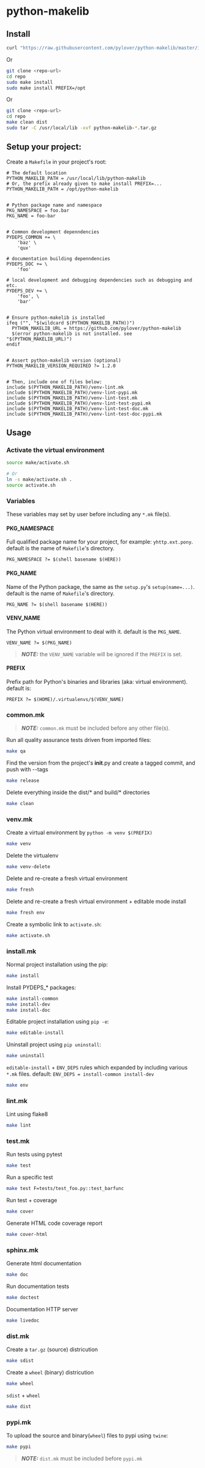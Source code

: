 # python-makelib


## Install

```bash
curl "https://raw.githubusercontent.com/pylover/python-makelib/master/install.sh" | sudo sh
```

Or 
```bash
git clone <repo-url>
cd repo
sudo make install
sudo make install PREFIX=/opt
```

Or
```bash
git clone <repo-url>
cd repo
make clean dist
sudo tar -C /usr/local/lib -xvf python-makelib-*.tar.gz
```


## Setup your project:
Create a `Makefile` in your project's root:
```make
# The default location
PYTHON_MAKELIB_PATH = /usr/local/lib/python-makelib
# Or, the prefix already given to make install PREFIX=...
PYTHON_MAKELIB_PATH = /opt/python-makelib


# Python package name and namespace
PKG_NAMESPACE = foo.bar
PKG_NAME = foo-bar


# Common development depenndencies
PYDEPS_COMMON += \
    'baz' \
    'qux'

# documentation building depenndencies
PYDEPS_DOC += \
    'foo'

# local development and debugging dependencies such as debugging and etc.
PYDEPS_DEV += \
    'foo', \
    'bar'


# Ensure python-makelib is installed
ifeq ("", "$(wildcard $(PYTHON_MAKELIB_PATH))")
  PYTHON_MAKELIB_URL = https://github.com/pylover/python-makelib
  $(error python-makelib is not installed. see "$(PYTHON_MAKELIB_URL)")
endif


# Assert python-makelib version (optional)
PYTHON_MAKELIB_VERSION_REQUIRED ?= 1.2.0


# Then, include one of files below:
include $(PYTHON_MAKELIB_PATH)/venv-lint.mk
include $(PYTHON_MAKELIB_PATH)/venv-lint-pypi.mk
include $(PYTHON_MAKELIB_PATH)/venv-lint-test.mk
include $(PYTHON_MAKELIB_PATH)/venv-lint-test-pypi.mk
include $(PYTHON_MAKELIB_PATH)/venv-lint-test-doc.mk
include $(PYTHON_MAKELIB_PATH)/venv-lint-test-doc-pypi.mk
```


## Usage


### Activate the virtual environment
```bash
source make/activate.sh

# Or
ln -s make/activate.sh .
source activate.sh
```


### Variables
These variables may set by user before including any `*.mk` file(s). 

#### PKG_NAMESPACE
Full qualified package name for your project, for example: `yhttp.ext.pony`.
default is the name of `Makefile`'s directory.
```make
PKG_NAMESPACE ?= $(shell basename $(HERE))
```

#### PKG_NAME
Name of the Python package, the same as the `setup.py`'s `setup(name=...)`.
default is the name of `Makefile`'s directory.
```make
PKG_NAME ?= $(shell basename $(HERE))
```

#### VENV_NAME
The Python virtual environment to deal with it. default is the `PKG_NAME`.
```make
VENV_NAME ?= $(PKG_NAME)
```
> **_NOTE:_** the `VENV_NAME` variable will be ignored if the `PREFIX` is set.


#### PREFIX
Prefix path for Python's binaries and libraries (aka: virtual environment).
default is:
```make
PREFIX ?= $(HOME)/.virtualenvs/$(VENV_NAME)
```

### common.mk

> **_NOTE:_** `common.mk` must be included before any other file(s).

Run all quality assurance tests driven from imported files:
```bash
make qa
```

Find the version from the project's __init__.py and create a tagged commit,
and push with --tags
```bash
make release
```

Delete everything inside the dist/* and build/* directories
```bash
make clean 
```


### venv.mk

Create a virtual environment by `python -m venv $(PREFIX)`
```bash
make venv
```

Delete the virtualenv
```bash
make venv-delete
```

Delete and re-create a fresh virtual environment
```bash
make fresh
```

Delete and re-create a fresh virtual environment + editable mode install
```bash
make fresh env
```

Create a symbolic link to `activate.sh`:
```bash
make activate.sh
```

### install.mk

Normal project installation using the pip:
```bash
make install
```

Install PYDEPS_* packages:
```bash
make install-common
make install-dev
make install-doc
```

Editable project installation using `pip -e`:
```bash
make editable-install
```

Uninstall project using `pip uninstall`:
```bash
make uninstall
```

`editable-install` + `ENV_DEPS` rules which expanded by including various 
`*.mk` files. default: `ENV_DEPS = install-common install-dev`
```bash
make env
```


### lint.mk

Lint using flake8
```bash
make lint
```


### test.mk

Run tests using pytest
```bash
make test
```

Run a specific test
```bash
make test F=tests/test_foo.py::test_barfunc
```

Run test + coverage
```bash
make cover
```

Generate HTML code coverage report
```bash
make cover-html
```


### sphinx.mk

Generate html documentation
```bash
make doc
```

Run documentation tests
```bash
make doctest
```

Documentation HTTP server
```bash
make livedoc
```


### dist.mk
Create a `tar.gz` (source) districution
```bash
make sdist
```

Create a `wheel` (binary) districution
```bash
make wheel
```


`sdist` + `wheel`
```bash
make dist
```


### pypi.mk
To upload the source and binary(`wheel`) files to pypi using `twine`:
```bash
make pypi
```

> **_NOTE:_** `dist.mk` must be included before `pypi.mk`
